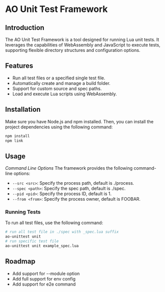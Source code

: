 # AO Unit Test Framework

## Introduction

The AO Unit Test Framework is a tool designed for running Lua unit tests. It leverages the capabilities of WebAssembly and JavaScript to execute tests, supporting flexible directory structures and configuration options.

## Features

- Run all test files or a specified single test file.
- Automatically create and manage a build folder.
- Support for custom source and spec paths.
- Load and execute Lua scripts using WebAssembly.

## Installation

Make sure you have Node.js and npm installed. Then, you can install the project dependencies using the following command:

```bash
npm install
npm link
```

## Usage

_Command Line Options_
The framework provides the following command-line options:

- `--src <src>`: Specify the process path, default is ./process.
- `--spec <path>`: Specify the spec path, default is ./spec.
- `--pid <pid>`: Specify the process ID, default is 1.
- `--from <from>`: Specify the process owner, default is FOOBAR.

### Running Tests

To run all test files, use the following command:

```bash
# run all test file in ./spec with _spec.lua suffix
ao-unittest unit
# run specific test file
ao-unittest unit example_spec.lua
```

## Roadmap

- Add support for --module option
- Add full support for env config
- Add support for e2e command
